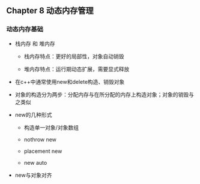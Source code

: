 ## Chapter 8 动态内存管理

### 动态内存基础

- 栈内存 和 堆内存
  - 栈内存特点：更好的局部性，对象自动销毁

  - 堆内存特点：运行期动态扩展，需要显式释放

- 在c++中通常使用new和delete构造、销毁对象

- 对象的构造分为两步：分配内存与在所分配的内存上构造对象；对象的销毁与之类似

- new的几种形式
  - 构造单一对象/对象数组

  - nothrow new

  - placement new

  - new auto

- new与对象对齐































